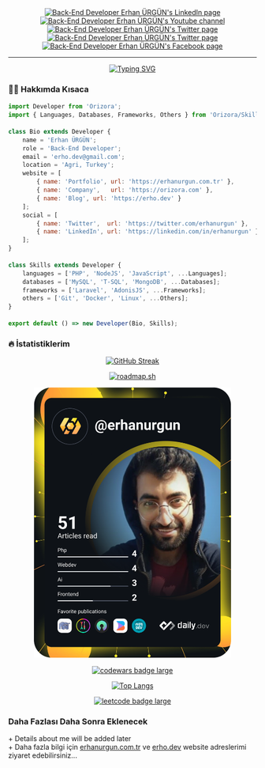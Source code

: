 <div id="badges" align="center">
  <a href="https://www.linkedin.com/in/erhanurgun/">
    <img src="https://img.shields.io/badge/LinkedIn-blue?style=for-the-badge&logo=linkedin&logoColor=white" alt="Back-End Developer Erhan ÜRGÜN's LinkedIn page"/>
  </a>
  <a href="https://www.youtube.com/channel/UCsT0QNcU4scQILX8tcYVg2w?sub_confirmation=1">
    <img src="https://img.shields.io/badge/YouTube-red?style=for-the-badge&logo=youtube&logoColor=white" alt="Back-End Developer Erhan ÜRGÜN's Youtube channel"/>
  </a>
  <a href="https://twitter.com/erhanurgun">
    <img src="https://img.shields.io/badge/Twitter-blue?style=for-the-badge&logo=twitter&logoColor=white" alt="Back-End Developer Erhan ÜRGÜN's Twitter page"/>
  </a>
  <a href="https://www.instagram.com/urgun_erhan/">
    <img src="https://img.shields.io/badge/Instagram-purple?style=for-the-badge&logo=instagram&logoColor=white" alt="Back-End Developer Erhan ÜRGÜN's Twitter page"/>
  </a>
  <a href="https://www.facebook.com/urgunerhan">
    <img src="https://img.shields.io/badge/Facebook-blue?style=for-the-badge&logo=facebook&logoColor=white" alt="Back-End Developer Erhan ÜRGÜN's Facebook page"/>
  </a>
</div>

<hr>

<div id="message" align="center">
    <a href="https://git.io/typing-svg">
        <img src="https://readme-typing-svg.demolab.com?font=Fira+Code&weight=600&size=24&duration=2500&pause=1000&random=false&width=780&separator=%3C&lines=Selamlar%2C+github+profilime+ho%C5%9Fgeldiniz...+%F0%9F%91%8B%3CBen+bir+back-end+geli%C5%9Ftiricisiyim.%3C%C4%B0lgi+alan%C4%B1m+daha+%C3%A7ok+RESTful+API+geli%C5%9Ftirme+%C3%BCzerine!%3CS%C3%BCrekli+olarak+kendimi+bu+alanda+geli%C5%9Ftiriyorum...%3CFavorim;+Laravel+ve+AdonisJS+ile+RESTful+API+yazmak...%3CDaha+fazlas%C4%B1+i%C3%A7in+websitelerimi+ziyaret+edebilirsiniz..." alt="Typing SVG" />
    </a>
</div>

### :man_technologist: Hakkımda Kısaca

```js
import Developer from 'Orizora';
import { Languages, Databases, Frameworks, Others } from 'Orizora/Skills';

class Bio extends Developer {
    name = 'Erhan ÜRGÜN';
    role = 'Back-End Developer';
    email = 'erho.dev@gmail.com';
    location = 'Agri, Turkey';
    website = [
        { name: 'Portfolio', url: 'https://erhanurgun.com.tr' },
        { name: 'Company',   url: 'https://orizora.com' },
        { name: 'Blog', url: 'https://erho.dev' }
    ];
    social = [
        { name: 'Twitter',  url: 'https://twitter.com/erhanurgun' },
        { name: 'LinkedIn', url: 'https://linkedin.com/in/erhanurgun' }
    ];
}

class Skills extends Developer {
    languages = ['PHP', 'NodeJS', 'JavaScript', ...Languages];
    databases = ['MySQL', 'T-SQL', 'MongoDB', ...Databases];
    frameworks = ['Laravel', 'AdonisJS', ...Frameworks];
    others = ['Git', 'Docker', 'Linux', ...Others];
}

export default () => new Developer(Bio, Skills);
```

### :fire: İstatistiklerim

<div id="github_stats" align="center">

[![GitHub Streak](http://github-readme-streak-stats.herokuapp.com?user=erhanurgun&theme=dark&hide_border=true&date_format=j%20M%5B%20Y%5D)](https://git.io/streak-stats)

[![roadmap.sh](https://api.roadmap.sh/v1-badge/wide/64e3040aced78d2935342aeb?variant=dark&roadmaps=backend%2Cnodejs%2Csql%2Cjavascript)](https://roadmap.sh)

<a href="https://app.daily.dev/erhanurgun"><img src="https://github.com/erhanurgun/erhanurgun/blob/main/devcard.svg" width="400" alt="Erhan ÜRGÜN's Dev Card"/></a>

<a target="_blank" href="https://www.codewars.com/users/erhanurgun"><img src="https://www.codewars.com/users/erhanurgun/badges/large" alt="codewars badge large" /></a>

[![Top Langs](https://github-readme-stats.vercel.app/api/top-langs/?username=erhanurgun&layout=compact&theme=vision-friendly-dark)](https://github.com/anuraghazra/github-readme-stats)

<a target="_blank" href="https://leetcode.com/erhanurgun"><img src="https://img.shields.io/badge/dynamic/json?style=for-the-badge&labelColor=black&color=%23ffa116&label=Solved&query=solvedOverTotal&url=https%3A%2F%2Fbadge.xyli.tech/%2Fapi%2Fusers%2Ferhanurgun&logo=leetcode&logoColor=yellow" alt="leetcode badge large" /></a>

</div>

<div id="badges">
  <h3>Daha Fazlası Daha Sonra Eklenecek</h3>
  + Details about me will be added later
  <br>
  + Daha fazla bilgi için
    <a href="https://erhanurgun.com.tr" target="_blank" title="Portfolio">erhanurgun.com.tr</a>
    ve
    <a href="https://erho.dev" target="_blank" title="Blog">erho.dev</a>
    website adreslerimi ziyaret edebilirsiniz...
</div>
